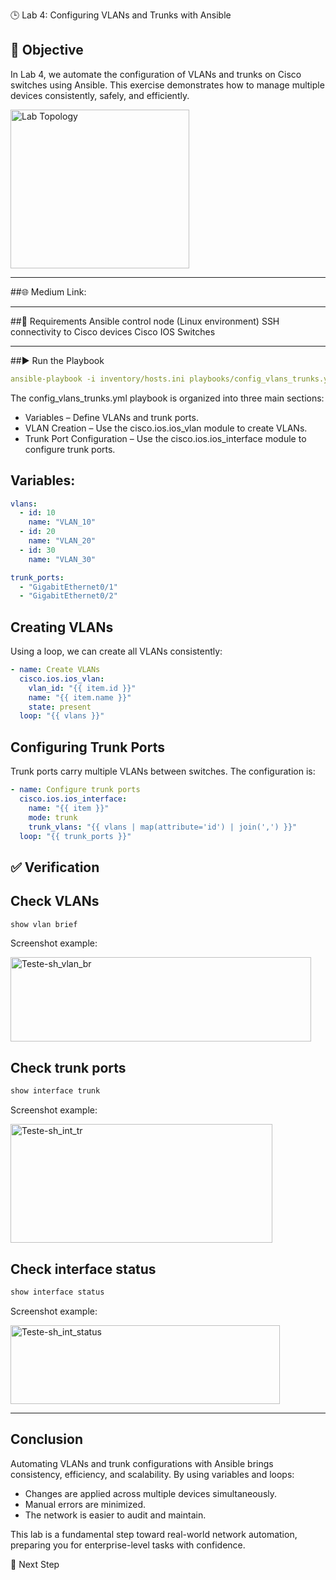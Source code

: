 🕒 Lab 4: Configuring VLANs and Trunks with Ansible

## 🎯 Objective
In Lab 4, we automate the configuration of VLANs and trunks on Cisco switches using Ansible. 
This exercise demonstrates how to manage multiple devices consistently, safely, and efficiently.

<img width="286" height="254" alt="Lab Topology" src="https://github.com/user-attachments/assets/81d7c6e1-f7d0-4043-8134-acda831e854f" />

---

##🌐 Medium Link:

---

##🧰 Requirements
Ansible control node (Linux environment)
SSH connectivity to Cisco devices
Cisco IOS Switches


---

##▶️ Run the Playbook

```yaml
ansible-playbook -i inventory/hosts.ini playbooks/config_vlans_trunks.yml
```

The config_vlans_trunks.yml playbook is organized into three main sections:
- Variables – Define VLANs and trunk ports.
- VLAN Creation – Use the cisco.ios.ios_vlan module to create VLANs.
- Trunk Port Configuration – Use the cisco.ios.ios_interface module to configure trunk ports.

## Variables:
```yaml
vlans:
  - id: 10
    name: "VLAN_10"
  - id: 20
    name: "VLAN_20"
  - id: 30
    name: "VLAN_30"

trunk_ports:
  - "GigabitEthernet0/1"
  - "GigabitEthernet0/2"
````

## Creating VLANs

Using a loop, we can create all VLANs consistently:
```yaml
- name: Create VLANs
  cisco.ios.ios_vlan:
    vlan_id: "{{ item.id }}"
    name: "{{ item.name }}"
    state: present
  loop: "{{ vlans }}"
```

## Configuring Trunk Ports

Trunk ports carry multiple VLANs between switches. The configuration is:
```yaml
- name: Configure trunk ports
  cisco.ios.ios_interface:
    name: "{{ item }}"
    mode: trunk
    trunk_vlans: "{{ vlans | map(attribute='id') | join(',') }}"
  loop: "{{ trunk_ports }}"
```

## ✅ Verification

## Check VLANs
```bash
show vlan brief
```
Screenshot example:

<img width="481" height="135" alt="Teste-sh_vlan_br" src="https://github.com/user-attachments/assets/fd585799-72f4-47a7-a1a2-310d5ffc31e5" />



## Check trunk ports
```bash
show interface trunk
```
Screenshot example:

<img width="419" height="190" alt="Teste-sh_int_tr" src="https://github.com/user-attachments/assets/98d0f119-9db2-4ae4-b33f-025e58414022" />


## Check interface status
```bash
show interface status
```
Screenshot example:

<img width="431" height="126" alt="Teste-sh_int_status" src="https://github.com/user-attachments/assets/55b6881d-5f34-4121-aa07-5b6e96ff0238" />

---

## Conclusion

Automating VLANs and trunk configurations with Ansible brings consistency, efficiency, and scalability. By using variables and loops:
- Changes are applied across multiple devices simultaneously.
- Manual errors are minimized.
- The network is easier to audit and maintain.

This lab is a fundamental step toward real-world network automation, preparing you for enterprise-level tasks with confidence.


🚀 Next Step
